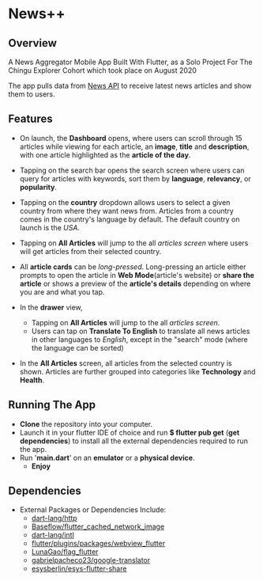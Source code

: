 # News++


## Overview
A News Aggregator Mobile App Built With Flutter, as a Solo Project For The Chingu Explorer Cohort which took place on August 2020

The app pulls data from [News API](https://newsapi.org/) to receive latest news articles and show them to users.

## Features

- On launch, the **Dashboard** opens, where users can scroll through 15 articles while viewing for each article, an **image**, **title** and **description**, with one article highlighted as the **article of the day**.
- Tapping on the search bar opens the search screen where users can query for articles with keywords, sort them by **language**, **relevancy**, or **popularity**.
- Tapping on the **country** dropdown allows users to select a given country from where they want news from. Articles from a country comes in the country's language by default. The default country on launch is the *USA*.
- Tapping on **All Articles** will jump to the all *articles screen* where users will get articles from their selected country.
- All **article cards** can be *long-pressed*. Long-pressing an article either prompts to open the article in **Web Mode**(article's website) or **share the article** or shows a preview of the **article's details** depending on where you are and what you tap.
- In the **drawer** view,

  - Tapping on **All Articles** will jump to the all *articles screen*.
  - Users can tap on **Translate To English** to translate all news articles in other languages to *English*, except in the "search" mode (where the language can be sorted)

- In the **All Articles** screen, all articles from the selected country is shown. Articles are further grouped into categories like **Technology** and **Health**.

## Running The App

- **Clone** the repository into your computer.
- Launch it in your flutter IDE of choice and run **$ flutter pub get** (**get dependencies**) to install all the external dependencies required to run the app.
- Run '**main.dart**' on an **emulator** or a **physical device**.
  - **Enjoy**

## Dependencies

- External Packages or Dependencies Include:
  - [dart-lang/http](https://github.com/dart-lang/http)
  - [Baseflow/flutter_cached_network_image](https://github.com/Baseflow/flutter_cached_network_image)
  - [dart-lang/intl](https://github.com/dart-lang/intl)
  - [flutter/plugins/packages/webview_flutter](https://github.com/flutter/plugins/tree/master/packages/webview_flutter)
  - [LunaGao/flag_flutter](https://github.com/LunaGao/flag_flutter)
  - [gabrielpacheco23/google-translator](https://github.com/gabrielpacheco23/google-translator)
  - [esysberlin/esys-flutter-share](https://github.com/esysberlin/esys-flutter-share)

